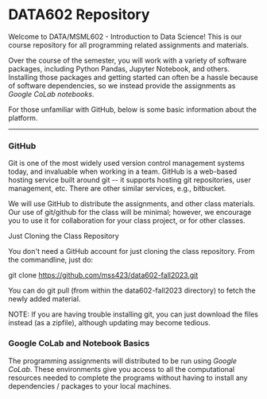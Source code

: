 # DATA602 Repository
Welcome to DATA/MSML602 - Introduction to Data Science! This is our course repository for all programming related assignments and materials.

Over the course of the semester, you will work with a variety of software packages, including Python Pandas, Jupyter Notebook, and others. Installing those packages and getting started can often be a hassle because of software dependencies, so we instead provide the assignments as *Google CoLab notebooks*.

For those unfamiliar with GitHub, below is some basic information about the platform.

---
### GitHub

Git is one of the most widely used version control management systems today, and invaluable when working in a team. GitHub is a web-based hosting service built around git -- it supports hosting git repositories, user management, etc. There are other similar services, e.g., bitbucket.

We will use GitHub to distribute the assignments, and other class materials. Our use of git/github for the class will be minimal; however, we encourage you to use it for collaboration for your class project, or for other classes.

Just Cloning the Class Repository

You don't need a GitHub account for just cloning the class repository. From the commandline, just do:

git clone https://github.com/mss423/data602-fall2023.git

You can do git pull (from within the data602-fall2023 directory) to fetch the newly added material.

NOTE: If you are having trouble installing git, you can just download the files instead (as a zipfile), although updating may become tedious.

### Google CoLab and Notebook Basics

The programming assignments will distributed to be run using *Google CoLab*. These environments give you access to all the computational resources needed to complete the programs without having to install any dependencies / packages to your local machines.
